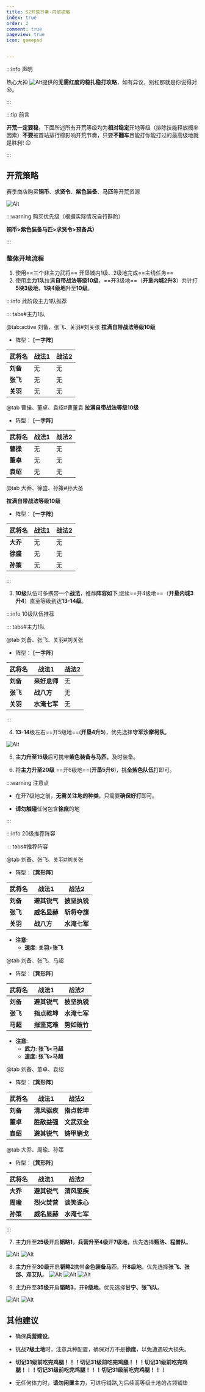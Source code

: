 ```yaml
---
title: S2开荒节奏-内部攻略
index: true
order: 2
comment: true
pageview: true
icon: gamepad


---
```


:::info 声明 

热心大神 ![Alt](/base/shqy.png "乌萨奇")提供的**无需红度的稳扎稳打攻略**，如有异议，别杠那就是你说得对😒。

:::

:::tip 前言

**开荒一定要稳**，下面所述所有开荒等级均为**相对稳定**开地等级（排除技能释放概率因素）**不要**被首站排行榜影响开荒节奏，只要**不翻车**且能打你能打过的最高级地就是胜利! 😉


:::

## 开荒策略

赛季商店购买**铜币**、**求贤令**、**紫色装备**、**马匹**等开荒资源

![Alt](/攻略/image-20240801214323896.png "赛季商店页面")

:::warning 购买优先级（根据实际情况自行斟酌）

**铜币>紫色装备马匹>求贤令>预备兵）**

:::

### 整体开地流程 



1. 使用==三个非主力武将== 开垦城内1级、2级地完成==主线任务==
2. 使用**主力1队**拉满**自带战法等级10级**，==开3级地==（**开垦内城2升3**）共计打**5块3级地**，**1块4级地**升至**10级**。

:::info 此阶段主力1队推荐

::: tabs#主力1队

@tab:active 刘备、张飞、关羽#刘关张
  **拉满自带战法等级10级**
  * 阵型： **[一字阵]**
  
  | 武将名   | 战法1 | 战法2 |
  | -------- | ----- | ----- |
  | **刘备** | 无    | 无    |
  | **张飞** | 无    | 无    |
  | **关羽** | 无    | 无    |

@tab 曹操、董卓、袁绍#曹董袁
 **拉满自带战法等级10级**
  * 阵型： **[一字阵]**

 | 武将名   | 战法1 | 战法2 |
 | -------- | ----- | ----- |
 | **曹操** | 无    | 无    |
 | **董卓** | 无    | 无    |
 | **袁绍** | 无    | 无    |



@tab 大乔、徐盛、孙策#孙大圣

**拉满自带战法等级10级**
* 阵型： **[一字阵]**

| 武将名   | 战法1 | 战法2 |
| -------- | ----- | ----- |
| **大乔** | 无    | 无    |
| **徐盛** | 无    | 无    |
| **孙策** | 无    | 无    |


:::


3. **10级**队伍可多携带一个**战法**，推荐**阵容如下**,继续==开4级地==（**开垦内城3升4**）直至等级到达**13-14级**。

:::info 10级队伍推荐

::: tabs#主力1队

@tab 刘备、张飞、关羽#刘关张

  * 阵型： **[一字阵]**
  
  | 武将名   | 战法1 | 战法2 |
  | -------- | ----- | ----- |
  | **刘备** | **来好息师**   | 无    |
  | **张飞** | **战八方**    | 无    |
  | **关羽** | **水淹七军**    | 无    |

:::


4. **13-14**级左右==开5级地==(**开垦4升5**)，优先选择**守军沙摩柯队**。
   
![Alt](/攻略/image-20240801215303836.png "沙摩柯队")

5. **主力升至15级**后可携带**紫色装备与马匹**，及时装备。
   
6. 将**主力升至20级** ==开6级地==(**开垦5升6**)，挑**全紫色队伍**打即可。
   
:::warning 注意点

  * 在开7级地之前，**无需关注地的种类**，只需要**确保好打**即可。

  * **请勿触碰**任何包含**徐庶**的地

:::

:::info 20级推荐阵容
  
 ::: tabs#推荐阵容

@tab 刘备、张飞、关羽#刘关张

  * 阵型： **[箕形阵]**
  
  | 武将名   | 战法1 | 战法2 |
  | -------- | ----- | ----- |
  | **刘备** | **避其锐气**   | **披坚执锐**    |
  | **张飞** | **威名显赫**    | **斩将夺旗**    |
  | **关羽** | **战八方**    | **水淹七军**   |

  * **注意**: 
     * **速度**: **关羽**>**张飞**

@tab 刘备、张飞、马超


  * 阵型： **[箕形阵]**
  
  | 武将名   | 战法1 | 战法2 |
  | -------- | ----- | ----- |
  | **刘备** | **避其锐气**   | **披坚执锐**    |
  | **张飞** | **指点乾坤**    | **水淹七军**    |
  | **马超** | **摧坚克难**    | **势如破竹**   |

  * **注意**:
    * **武力: 张飞<马超**
    * **速度: 张飞>马超**

@tab 刘备、董卓、袁绍
  
  * 阵型： **[箕形阵]**
  
  | 武将名   | 战法1 | 战法2 |
  | -------- | ----- | ----- |
  | **刘备** | **清风驱疾**   | **指点乾坤**    |
  | **董卓** | **胜敌益强**    | **文武双全**    |
  | **袁绍** | **避其锐气**    | **铸甲销戈**   |


@tab 大乔、周瑜、孙策
  
  * 阵型： **[箕形阵]**
  
  | 武将名   | 战法1 | 战法2 |
  | -------- | ----- | ----- |
  | **大乔** | **避其锐气**   | **清风驱疾**    |
  | **周瑜** | **烈火焚营**    | **谈笑诛心**    |
  | **孙策** | **威名显赫**    | **水淹七军**   |
 
:::


7. **主力**升至**25级**开启**韬略1**，**兵营升至4级**开**7级地**，优先选择**甄洛、程普队**。
  

  ![Alt](/攻略/image-20240801220633828.png "甄洛") ![Alt](/攻略/image-20240801220645563.png "程普")


8. **主力**升至**30级**开启**韬略2**携带**金色装备马匹**，开**8级地**，优先选择**张飞、张郃、邓艾队**。
  ![Alt](/攻略/image-20240801220807476.png "张飞") 
  ![Alt](/攻略/image-20240801220821527.png) 
  ![Alt](/攻略/image-20240801220833561.png) 

9. **主力**升至**35级**开启**韬略3**，开**9级地**，优先选择**甘宁、张飞队**。
  
  ![Alt](/攻略/image-20240801220949283.png) ![Alt](/攻略/image-20240801220956042.png)

  

## 其他建议


- 确保**兵营建设**。

- 挑战**7级土地**时，注意兵种配置，确保对方不是**徐庶**，以免遭遇较大损失。
- **切记31级前吃完鸡腿！！！切记31级前吃完鸡腿！！！切记31级前吃完鸡腿！！！切记31级前吃完鸡腿！！！切记31级前吃完鸡腿！！！**
- 无任何体力时，**请勿闲置主力**，可进行铺路,为后续高等级土地的占领铺垫

